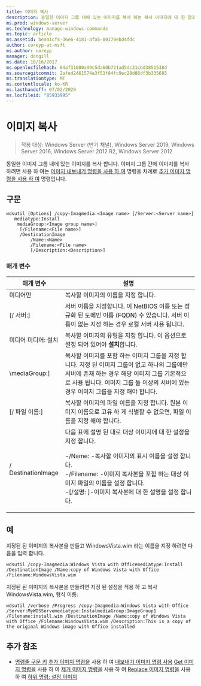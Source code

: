 ```yaml
---
title: 이미지 복사
description: 동일한 이미지 그룹 내에 있는 이미지를 복사 하는 복사 이미지에 대 한 참조 문서입니다.
ms.prod: windows-server
ms.technology: manage-windows-commands
ms.topic: article
ms.assetid: bea41cf4-36e6-4181-afa5-00170ebd4fdc
author: coreyp-at-msft
ms.author: coreyp
manager: dongill
ms.date: 10/16/2017
ms.openlocfilehash: 04af31680a99c5da60b721ad5dc31cbd3851538d
ms.sourcegitcommit: 2afed2461574a3f53f84fc9ec28d86df3b335685
ms.translationtype: MT
ms.contentlocale: ko-KR
ms.lasthandoff: 07/02/2020
ms.locfileid: "85933995"
---
```

# <a name="copy-image"></a>이미지 복사

> 적용 대상: Windows Server (반기 채널), Windows Server 2019, Windows Server 2016, Windows Server 2012 R2, Windows Server 2012

동일한 이미지 그룹 내에 있는 이미지를 복사 합니다. 이미지 그룹 간에 이미지를 복사 하려면 사용 하 여는 [이미지 내보내기 명령을 사용 하 여](using-the-export-image-command.md) 명령을 차례로 [추가 이미지 명령을 사용 하 여](using-the-add-image-command.md) 명령입니다.

## <a name="syntax"></a>구문
```
wdsutil [Options] /copy-Imagmedia:<Image name> [/Server:<Server name>]
   mediatype:Install
    mediaGroup:<Image group name>]
     [/Filename:<File name>]
     /DestinationImage
         /Name:<Name>
         /Filename:<File name>
         [/Description:<Description>]
```
### <a name="parameters"></a>매개 변수
|매개 변수|설명|
|-------|--------|
미디어만<Image name>|복사할 이미지의 이름을 지정 합니다.|
|[/ 서버:<Server name>]|서버 이름을 지정합니다. 이 NetBIOS 이름 또는 정규화 된 도메인 이름 (FQDN) 수 있습니다. 서버 이름이 없는 지정 하는 경우 로컬 서버 사용 됩니다.|
미디어 미디어: 설치|복사할 이미지의 유형을 지정 합니다. 이 옵션으로 설정 되어 있어야 **설치**합니다.|
|\mediaGroup:<Image group name>]|복사할 이미지를 포함 하는 이미지 그룹을 지정 합니다. 지정 된 이미지 그룹이 없고 하나의 그룹에만 서버에 존재 하는 경우 해당 이미지 그룹 기본적으로 사용 됩니다. 이미지 그룹 둘 이상의 서버에 있는 경우 이미지 그룹을 지정 해야 합니다.|
|[/ 파일 이름:<Filename>]|복사할 이미지의 파일 이름을 지정 합니다. 원본 이미지 이름으로 고유 하 게 식별할 수 없으면, 파일 이름을 지정 해야 합니다.|
|/ DestinationImage|다음 표에 설명 된 대로 대상 이미지에 대 한 설정을 지정 합니다.<p>-/Name:<Name> -복사할 이미지의 표시 이름을 설정 합니다.<br />-/Filename:<Filename> -이미지 복사본을 포함 하는 대상 이미지 파일의 이름을 설정 합니다.<br />-[/설명: <Description>]-이미지 복사본에 대 한 설명을 설정 합니다.|
## <a name="examples"></a>예
지정된 된 이미지의 복사본을 만들고 WindowsVista.wim 라는 이름을 지정 하려면 다음을 입력 합니다.
```
wdsutil /copy-Imagmedia:Windows Vista with Officemediatype:Install /DestinationImage /Name:copy of Windows Vista with Office /Filename:WindowsVista.wim
```
지정된 된 이미지의 복사본을 만들려면 지정 된 설정을 적용 하 고 복사 WindowsVista.wim, 형식 이름:
```
wdsutil /verbose /Progress /copy-Imagmedia:Windows Vista with Office /Server:MyWDSServemediatype:InstalmediaGroup:ImageGroup1
/Filename:install.wim /DestinationImage /Name:copy of Windows Vista with Office /Filename:WindowsVista.wim /Description:This is a copy of the original Windows image with Office installed
```
## <a name="additional-references"></a>추가 참조
- [명령줄 구문 키](command-line-syntax-key.md) 
 [추가 이미지 명령을](using-the-add-image-command.md) 
 사용 하 여 [내보내기 이미지 명령 사용](using-the-export-image-command.md) 
 [Get 이미지 명령을](using-the-get-image-command.md) 
 사용 하 여 [제거 이미지 명령을](using-the-remove-image-command.md) 
 사용 하 여 [Replace 이미지 명령을](using-the-replace-image-command.md) 
 사용 하 여 [하위 명령: 설정 이미지](subcommand-set-image.md)
